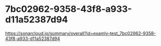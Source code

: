 # 7bc02962-9358-43f8-a933-d11a52387d94
https://sonarcloud.io/summary/overall?id=examly-test_7bc02962-9358-43f8-a933-d11a52387d94

